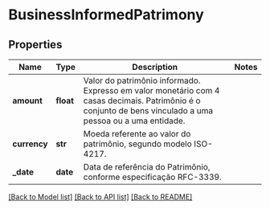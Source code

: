 # BusinessInformedPatrimony

## Properties
Name | Type | Description | Notes
------------ | ------------- | ------------- | -------------
**amount** | **float** | Valor do patrimônio informado. Expresso em valor monetário com 4 casas decimais. Patrimônio é o conjunto de bens vinculado a uma pessoa ou a uma entidade.  | 
**currency** | **str** | Moeda referente ao valor do patrimônio, segundo modelo ISO-4217. | 
**_date** | **date** | Data de referência do Patrimônio, conforme especificação RFC-3339. | 

[[Back to Model list]](../README.md#documentation-for-models) [[Back to API list]](../README.md#documentation-for-api-endpoints) [[Back to README]](../README.md)

